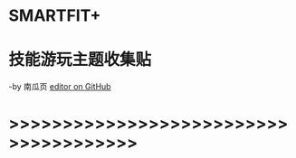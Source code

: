 # SMARTFIT+
# 技能游玩主题收集贴
-by 南瓜页   [editor on GitHub](https://github.com/myio/myio.github.io/edit/master/README.md)  
# >>>>>>>>>>>>>>>>>>>>>>>>>>>>>>>>>>>>>>
